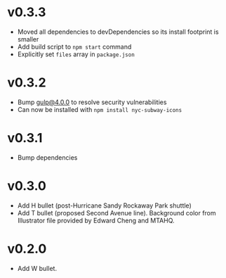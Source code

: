 # v0.3.3

- Moved all dependencies to devDependencies so its install footprint is smaller
- Add build script to `npm start` command
- Explicitly set `files` array in `package.json`

# v0.3.2

- Bump gulp@4.0.0 to resolve security vulnerabilities
- Can now be installed with `npm install nyc-subway-icons`

# v0.3.1

- Bump dependencies

# v0.3.0

- Add H bullet (post-Hurricane Sandy Rockaway Park shuttle)
- Add T bullet (proposed Second Avenue line). Background color from Illustrator file provided by Edward Cheng and MTAHQ.

# v0.2.0

- Add W bullet.
